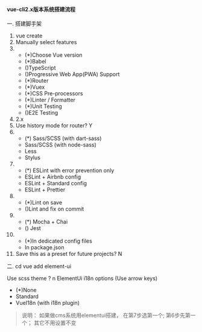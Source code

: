 #### vue-cli2.x版本系统搭建流程
一. 搭建脚手架
1. vue create <project-name>
2. Manually select features
3. - (*)Choose Vue version
   - (*)Babel
   - ()TypeScript
   - ()Progressive Web App(PWA) Support
   - (*)Router
   - (*)Vuex
   - (*)CSS Pre-processors
   - (*)Linter / Formatter
   - (*)Unit Testing
   - ()E2E Testing
4. 2.x
5. Use history mode for router?  Y
6. - (*) Sass/SCSS (with dart-sass)
   - Sass/SCSS (with node-sass)
   - Less
   - Stylus
7. - (*) ESLint with error prevention only
   - ESLint + Airbnb config
   - ESLint + Standard config
   - ESLint + Prettier
8. - (*)Lint on save
   - ()Lint and fix on commit
9. - (*) Mocha + Chai
   - () Jest
10. - (*)In dedicated config files
    - In package.json
11. Save this as a preset for future projects? N

二. cd <project-name>
vue add element-ui

Use scss theme ? n
ElementUi i18n options (Use arrow keys)

- (*)None
- Standard
- VueI18n (with i18n plugin)

> 说明： 如果做cms系统用elementui搭建， 在第7步选第一个;
> 第6步先第一个；
> 其它不用设置不变